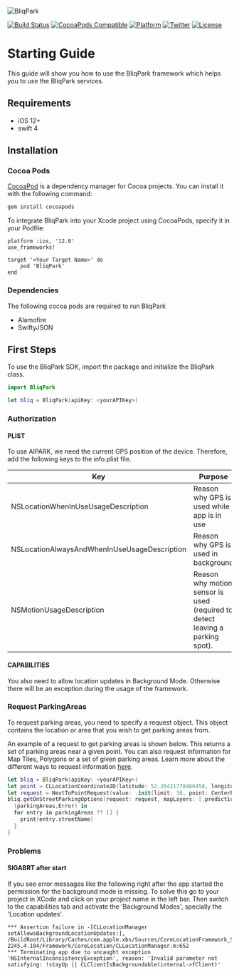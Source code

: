 ![BliqPark](https://github.com/Bliq-Open-Source/BliqPark-iOS/blob/master/logo.png)

[![Build Status](https://img.shields.io/badge/build-passing-brightgreen.svg)]()
[![CocoaPods Compatible](https://img.shields.io/badge/CocoaPod-1.1.3-brightgreen.svg)](https://cocoapods.org/pods/BliqPark)
[![Platform](https://img.shields.io/badge/Platform-iOS-brightgreen.svg)](https://github.com/Bliq-Open-Source/BliqPark-iOS)
[![Twitter](https://img.shields.io/badge/Twitter-%40AIPARK10-blue.svg)](https://twitter.com/AIPARK10)
[![License](https://img.shields.io/github/license/Bliq-Open-Source/BliqPark-iOS.svg)](https://www.apache.org/licenses/LICENSE-2.0.html)

# Starting Guide

This guide will show you how to use the BliqPark framework which helps you to use the BliqPark services.

## Requirements
- iOS 12+
- swift 4

## Installation
### Cocoa Pods
[CocoaPod](http://cocoapods.org) is a dependency manager for Cocoa projects. You can install it with the following command:
```bash
gem install cocoapods
```

To integrate BliqPark into your Xcode project using CocoaPods, specify it in your Podfile:
```
platform :ios, '12.0'
use_frameworks!

target '<Your Target Name>' do
    pod 'BliqPark'
end
```

### Dependencies
The following cocoa pods are required to run BliqPark
- Alamofire
- SwiftyJSON

## First Steps
To use the BliqPark SDK, import the package and initialize the BliqPark class.
```swift
import BliqPark

let bliq = BliqPark(apiKey: <yourAPIKey>)
```

### Authorization
#### PLIST
To use AIPARK, we need the current GPS position of the device. Therefore, add the following keys to the info.plist file.

| Key | Purpose |
| ----- | --------- |
| NSLocationWhenInUseUsageDescription | Reason why GPS is used while app is in use |
| NSLocationAlwaysAndWhenInUseUsageDescription | Reason why GPS is used in background |
| NSMotionUsageDescription | Reason why motion sensor is used (required to detect leaving a parking spot). |

#### CAPABILITIES
You also need to allow location updates in Background Mode. Otherwise there will be an exception during the usage of the framework.

### Request ParkingAreas
To request parking areas, you need to specify a request object. This object contains the location or area that you wish to get parking areas from.

An example of a request to get parking areas is shown below. This returns a set of parking areas near a given point. You can also request information for Map Tiles, Polygons or a set of given parking areas. Learn more about the different ways to request information <a href="https://docs.aipark.io/articles/request-types/">here</a>.
```swift
let bliq = BliqPark(apiKey: <yourAPIKey>)
let point = CLLocationCoordinate2D(latitude: 52.26421778466458, longitude: 10.520997047424316)
let request = NextToPointRequest(value: .init(limit: 30, point: CenterPoint(latitude: point.latitude, longitude: point.longitude)))
bliq.getOnStreetParkingOptions(request: request, mapLayers: [.prediction,.rules]) {
  (parkingAreas,Error) in
  for entry in parkingAreas ?? [] {
    print(entry.streetName)
  }
}
```

### Problems
#### SIGABRT after start
If you see error messages like the following right after the app started the permission for the background mode is missing. To solve this go to your project in XCode and click on your project name in the left bar. Then switch to the capabilities tab and activate the 'Background Modes', specially the 'Location updates'.

```
*** Assertion failure in -[CLLocationManager setAllowsBackgroundLocationUpdates:], /BuildRoot/Library/Caches/com.apple.xbs/Sources/CoreLocationFramework_Sim/CoreLocation-2245.4.104/Framework/CoreLocation/CLLocationManager.m:652
*** Terminating app due to uncaught exception 'NSInternalInconsistencyException', reason: 'Invalid parameter not satisfying: !stayUp || CLClientIsBackgroundable(internal->fClient)'
```
